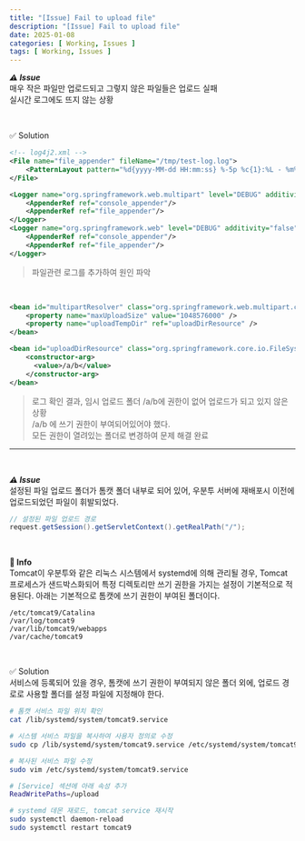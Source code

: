 ```yaml
---
title: "[Issue] Fail to upload file"
description: "[Issue] Fail to upload file"
date: 2025-01-08
categories: [ Working, Issues ]
tags: [ Working, Issues ]
---
```


***⚠️ Issue***  
매우 작은 파일만 업로드되고 그렇지 않은 파일들은 업로드 실패  
실시간 로그에도 뜨지 않는 상황  

<br>

✅ Solution  

```xml
<!-- log4j2.xml -->
<File name="file_appender" fileName="/tmp/test-log.log">
    <PatternLayout pattern="%d{yyyy-MM-dd HH:mm:ss} %-5p %c{1}:%L - %m%n"/>
</File>

<Logger name="org.springframework.web.multipart" level="DEBUG" additivity="false">
    <AppenderRef ref="console_appender"/>
    <AppenderRef ref="file_appender"/>
</Logger>
<Logger name="org.springframework.web" level="DEBUG" additivity="false">
    <AppenderRef ref="console_appender"/>
    <AppenderRef ref="file_appender"/>
</Logger>
```
> 파일관련 로그를 추가하여 원인 파악  

<br/>

```xml
<bean id="multipartResolver" class="org.springframework.web.multipart.commons.CommonsMultipartResolver">
    <property name="maxUploadSize" value="1048576000" />
    <property name="uploadTempDir" ref="uploadDirResource" />
</bean>

<bean id="uploadDirResource" class="org.springframework.core.io.FileSystemResource">
    <constructor-arg>
      <value>/a/b</value>
    </constructor-arg>
</bean>
```
> 로그 확인 결과, 임시 업로드 폴더 /a/b에 권한이 없어 업로드가 되고 있지 않은 상황   
> /a/b 에 쓰기 권한이 부여되어있어야 했다.  
> 모든 권한이 열려있는 폴더로 변경하여 문제 해결 완료  

<hr>
<br/>

***⚠️ Issue***  
설정된 파일 업로드 폴더가 톰캣 폴더 내부로 되어 있어, 우분투 서버에 재배포시 이전에 업로드되었던 파일이 휘발되었다.  
```java
// 설정된 파일 업로드 경로
request.getSession().getServletContext().getRealPath("/");  
```

<br>

**📖 Info**  
  Tomcat이 우분투와 같은 리눅스 시스템에서 systemd에 의해 관리될 경우, Tomcat 프로세스가 샌드박스화되어 특정 디렉토리만 쓰기 권한을 가지는 설정이 기본적으로 적용된다. 아래는 기본적으로 톰캣에 쓰기 권한이 부여된 폴더이다. 
  ```text
  /etc/tomcat9/Catalina  
  /var/log/tomcat9  
  /var/lib/tomcat9/webapps  
  /var/cache/tomcat9  
  ```

<br>

✅ Solution  
서비스에 등록되어 있을 경우, 톰캣에 쓰기 권한이 부여되지 않은 폴더 외에, 업로드 경로로 사용할 폴더를 설정 파일에 지정해야 한다.
```bash
# 톰캣 서비스 파일 위치 확인
cat /lib/systemd/system/tomcat9.service

# 시스템 서비스 파일을 복사하여 사용자 정의로 수정
sudo cp /lib/systemd/system/tomcat9.service /etc/systemd/system/tomcat9.service

# 복사된 서비스 파일 수정
sudo vim /etc/systemd/system/tomcat9.service

# [Service] 섹션에 아래 속성 추가
ReadWritePaths=/upload

# systemd 데몬 재로드, tomcat service 재시작
sudo systemctl daemon-reload
sudo systemctl restart tomcat9
```
